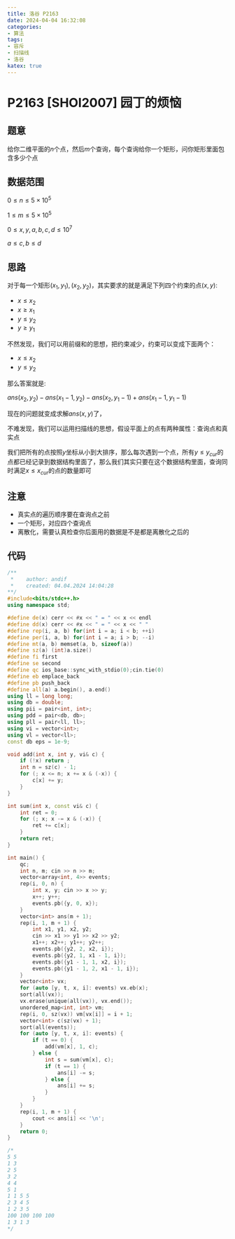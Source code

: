 ```yaml
---
title: 洛谷 P2163
date: 2024-04-04 16:32:08
categories:
- 算法
tags: 
- 容斥
- 扫描线
- 洛谷
katex: true
---
```


# P2163 [SHOI2007] 园丁的烦恼

## 题意

给你二维平面的$n$个点，然后$m$个查询，每个查询给你一个矩形，问你矩形里面包含多少个点

## 数据范围

$0 \leq n \leq 5 \times 10 ^ 5$

$1 \leq m \leq 5 \times 10 ^ 5$

$0 \leq x,y,a,b,c,d \leq 10 ^ 7$

$a \leq c, b \leq d$

## 思路

对于每一个矩形$(x_1, y_1), (x_2, y_2)$，其实要求的就是满足下列四个约束的点$(x, y)$:
- $x \leq x_2$
- $x \geq x_1$
- $y \leq y_2$
- $y \geq y_1$

不然发现，我们可以用前缀和的思想，把约束减少，约束可以变成下面两个：

- $x \leq x_2$
- $y \leq y_2$

那么答案就是:

$ans(x_2, y_2) - ans(x_1 - 1, y_2) - ans(x_2, y_1 - 1) + ans(x_1 - 1, y_1 - 1)$

现在的问题就变成求解$ans(x, y)$了，

不难发现，我们可以运用扫描线的思想，假设平面上的点有两种属性：查询点和真实点

我们把所有的点按照$y$坐标从小到大排序，那么每次遇到一个点，所有$y \leq y_{cur}$的点都已经记录到数据结构里面了，那么我们其实只要在这个数据结构里面，查询同时满足$x \leq x_{cur}$的点的数量即可

## 注意

- 真实点的遍历顺序要在查询点之前
- 一个矩形，对应四个查询点
- 离散化，需要认真检查你后面用的数据是不是都是离散化之后的

## 代码
```c++
/**
 *    author: andif
 *    created: 04.04.2024 14:04:28
**/
#include<bits/stdc++.h>
using namespace std;

#define de(x) cerr << #x << " = " << x << endl
#define dd(x) cerr << #x << " = " << x << " "
#define rep(i, a, b) for(int i = a; i < b; ++i)
#define per(i, a, b) for(int i = a; i > b; --i)
#define mt(a, b) memset(a, b, sizeof(a))
#define sz(a) (int)a.size()
#define fi first
#define se second
#define qc ios_base::sync_with_stdio(0);cin.tie(0)
#define eb emplace_back
#define pb push_back
#define all(a) a.begin(), a.end()
using ll = long long;
using db = double;
using pii = pair<int, int>;
using pdd = pair<db, db>;
using pll = pair<ll, ll>;
using vi = vector<int>;
using vl = vector<ll>;
const db eps = 1e-9;

void add(int x, int y, vi& c) {
    if (!x) return ;
    int n = sz(c) - 1;
    for (; x <= n; x += x & (-x)) {
        c[x] += y;
    }
}

int sum(int x, const vi& c) {
    int ret = 0;
    for (; x; x -= x & (-x)) {
        ret += c[x];
    }
    return ret;
}

int main() {
    qc;
    int n, m; cin >> n >> m;
    vector<array<int, 4>> events;
    rep(i, 0, n) {
        int x, y; cin >> x >> y;
        x++; y++;
        events.pb({y, 0, x});
    }
    vector<int> ans(m + 1);
    rep(i, 1, m + 1) {
        int x1, y1, x2, y2;
        cin >> x1 >> y1 >> x2 >> y2;
        x1++; x2++; y1++; y2++;
        events.pb({y2, 2, x2, i});
        events.pb({y2, 1, x1 - 1, i});
        events.pb({y1 - 1, 1, x2, i});
        events.pb({y1 - 1, 2, x1 - 1, i});
    }
    vector<int> vx;
    for (auto [y, t, x, i]: events) vx.eb(x);
    sort(all(vx));
    vx.erase(unique(all(vx)), vx.end());
    unordered_map<int, int> vm;
    rep(i, 0, sz(vx)) vm[vx[i]] = i + 1;
    vector<int> c(sz(vx) + 1);
    sort(all(events));
    for (auto [y, t, x, i]: events) {
        if (t == 0) {
            add(vm[x], 1, c);
        } else {
            int s = sum(vm[x], c);
            if (t == 1) {
                ans[i] -= s;
            } else {
                ans[i] += s;
            }
        }
    }
    rep(i, 1, m + 1) {
        cout << ans[i] << '\n';
    }
    return 0;
}

/*
5 5
1 3
2 5
3 2
4 4
5 1
1 1 5 5
2 3 4 5
1 2 3 5
100 100 100 100
1 3 1 3
*/
```
